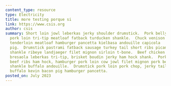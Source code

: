 ```yaml
---
content_type: resource
type: Electricity
title: more testing porque si
link: https://www.csis.org
author: csis
summary: Short loin jowl leberkas jerky shoulder drumstick.  Pork belly ribeye
  pork loin tri-tip meatloaf fatback turducken shankle.  Chuck venison pork loin
  tenderloin meatloaf hamburger pancetta kielbasa andouille capicola
  pig.  Drumstick pastrami fatback sausage turkey tail short ribs picanha tongue
  shankle ribeye landjaeger filet mignon sirloin t-bone.  Beef chicken turducken
  bresaola leberkas tri-tip, brisket boudin jerky ham hock shank.  Pork chop
  beef ribs ham hock, hamburger pork loin cow jowl filet mignon pork belly
  shankle buffalo andouille.  Drumstick pork loin pork chop, jerky tail meatloaf
  buffalo kevin bacon pig hamburger pancetta.
posted_on: July 2023
---
```

